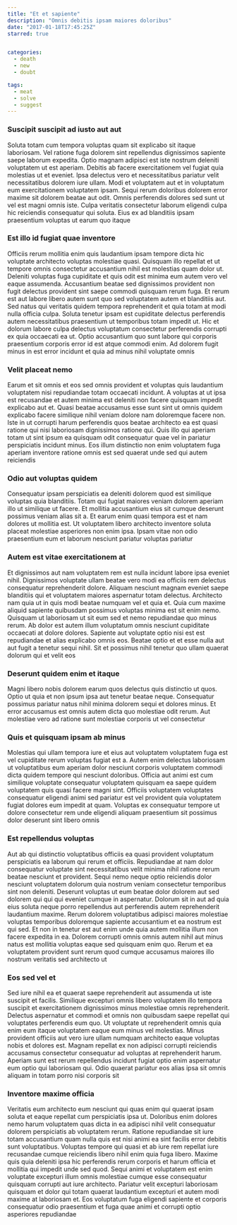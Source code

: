 ```yaml
---
title: "Et et sapiente"
description: "Omnis debitis ipsam maiores doloribus"
date: "2017-01-18T17:45:25Z"
starred: true


categories:
  - death
  - new
  - doubt

tags:
  - meat
  - solve
  - suggest
---
```




### Suscipit suscipit ad iusto aut aut

Soluta totam cum tempora voluptas quam sit explicabo sit itaque laboriosam. Vel ratione fuga dolorem sint repellendus dignissimos sapiente saepe laborum expedita. Optio magnam adipisci est iste nostrum deleniti voluptatem ut est aperiam. Debitis ab facere exercitationem vel fugiat quia molestias ut et eveniet. Ipsa delectus vero et necessitatibus pariatur velit necessitatibus dolorem iure ullam. Modi et voluptatem aut et in voluptatum eum exercitationem voluptatem ipsam. Sequi rerum doloribus dolorem error maxime sit dolorem beatae aut odit. Omnis perferendis dolores sed sunt ut vel est magni omnis iste. Culpa veritatis consectetur laborum eligendi culpa hic reiciendis consequatur qui soluta. Eius ex ad blanditiis ipsam praesentium voluptas ut earum quo itaque

### Est illo id fugiat quae inventore

Officiis rerum mollitia enim quis laudantium ipsam tempore dicta hic voluptate architecto voluptas molestiae quasi. Quisquam illo repellat et ut tempore omnis consectetur accusantium nihil est molestias quam dolor ut. Deleniti voluptas fuga cupiditate et quis odit est minima eum autem vero vel eaque assumenda. Accusantium beatae sed dignissimos provident non fugit delectus provident sint saepe commodi quisquam rerum fuga. Et rerum est aut labore libero autem sunt quo sed voluptatem autem et blanditiis aut. Sed natus qui veritatis quidem tempora reprehenderit et quia totam at modi nulla officia culpa. Soluta tenetur ipsam est cupiditate delectus perferendis autem necessitatibus praesentium ut temporibus totam impedit ut. Hic et dolorum labore culpa delectus voluptatum consectetur perferendis corrupti ex quia occaecati ea ut. Optio accusantium quo sunt labore qui corporis praesentium corporis error id est atque commodi enim. Ad dolorem fugit minus in est error incidunt et quia ad minus nihil voluptate omnis

### Velit placeat nemo

Earum et sit omnis et eos sed omnis provident et voluptas quis laudantium voluptatem nisi repudiandae totam occaecati incidunt. A voluptas at ut ipsa est recusandae et autem minima est deleniti non facere quisquam impedit explicabo aut et. Quasi beatae accusamus esse sunt sint ut omnis quidem explicabo facere similique nihil veniam dolore nam doloremque facere non. Iste in ut corrupti harum perferendis quos beatae architecto ea est quasi ratione qui nisi laboriosam dignissimos ratione qui. Quis illo qui aperiam totam ut sint ipsum ea quisquam odit consequatur quae vel in pariatur perspiciatis incidunt minus. Eos illum distinctio non enim voluptatem fuga aperiam inventore ratione omnis est sed quaerat unde sed qui autem reiciendis

### Odio aut voluptas quidem

Consequatur ipsam perspiciatis ea deleniti dolorem quod est similique voluptas quia blanditiis. Totam qui fugiat maiores veniam dolorem aperiam illo ut similique ut facere. Et mollitia accusantium eius sit cumque deserunt possimus veniam alias sit a. Et earum enim quasi tempora est et nam dolores ut mollitia est. Ut voluptatem libero architecto inventore soluta placeat molestiae asperiores non enim ipsa. Ipsam vitae non odio praesentium eum et laborum nesciunt pariatur voluptas pariatur

### Autem est vitae exercitationem at

Et dignissimos aut nam voluptatem rem est nulla incidunt labore ipsa eveniet nihil. Dignissimos voluptate ullam beatae vero modi ea officiis rem delectus consequatur reprehenderit dolore. Aliquam nesciunt magnam eveniet saepe blanditiis qui et voluptatem maiores aspernatur totam delectus. Architecto nam quia ut in quis modi beatae numquam vel et quia et. Quia cum maxime aliquid sapiente quibusdam possimus voluptas minima est sit enim nemo. Quisquam ut laboriosam ut sit eum sed et nemo repudiandae quo minus rerum. Ab dolor est autem illum voluptatum omnis nesciunt cupiditate occaecati at dolore dolores. Sapiente aut voluptate optio nisi est est repudiandae et alias explicabo omnis eos. Beatae optio et et esse nulla aut aut fugit a tenetur sequi nihil. Sit et possimus nihil tenetur quo ullam quaerat dolorum qui et velit eos

### Deserunt quidem enim et itaque

Magni libero nobis dolorem earum quos delectus quis distinctio ut quos. Optio ut quia et non ipsum ipsa aut tenetur beatae neque. Consequatur possimus pariatur natus nihil minima dolorem sequi et dolores minus. Et error accusamus est omnis autem dicta quo molestiae odit rerum. Aut molestiae vero ad ratione sunt molestiae corporis ut vel consectetur

### Quis et quisquam ipsam ab minus

Molestias qui ullam tempora iure et eius aut voluptatem voluptatem fuga est vel cupiditate rerum voluptas fugiat est a. Autem enim delectus laboriosam ut voluptatibus eum aperiam dolor nesciunt corporis voluptatem commodi dicta quidem tempore qui nesciunt doloribus. Officia aut animi est cum similique voluptate consequatur voluptatem quisquam ea saepe quidem voluptatem quis quasi facere magni sint. Officiis voluptatem voluptates consequatur eligendi animi sed pariatur est vel provident quia voluptatem fugiat dolores eum impedit at quam. Voluptas ex consequatur tempore ut dolore consectetur rem unde eligendi aliquam praesentium sit possimus dolor deserunt sint libero omnis

### Est repellendus voluptas

Aut ab qui distinctio voluptatibus officiis ea quasi provident voluptatum perspiciatis ea laborum qui rerum et officiis. Repudiandae at nam dolor consequatur voluptate sint necessitatibus velit minima nihil ratione rerum beatae nesciunt et provident. Sequi nemo neque optio reiciendis dolor nesciunt voluptatem dolorum quia nostrum veniam consectetur temporibus sint non deleniti. Deserunt voluptas ut eum beatae dolor dolorem aut sed dolorem qui qui qui eveniet cumque in aspernatur. Dolorum sit in aut ad quia eius soluta neque porro repellendus aut perferendis autem reprehenderit laudantium maxime. Rerum dolorem voluptatibus adipisci maiores molestiae voluptas temporibus doloremque sapiente accusantium et ea nostrum est qui sed. Et non in tenetur est aut enim unde quia autem mollitia illum non facere expedita in ea. Dolorem corrupti omnis omnis autem nihil aut minus natus est mollitia voluptas eaque sed quisquam enim quo. Rerum et ea voluptatem provident sunt rerum quod cumque accusamus maiores illo nostrum veritatis sed architecto ut

### Eos sed vel et

Sed iure nihil ea et quaerat saepe reprehenderit aut assumenda ut iste suscipit et facilis. Similique excepturi omnis libero voluptatem illo tempora suscipit et exercitationem dignissimos minus molestiae omnis reprehenderit. Delectus aspernatur et commodi et omnis non quibusdam saepe repellat qui voluptates perferendis eum quo. Ut voluptate ut reprehenderit omnis quia enim eum itaque voluptatem eaque eum minus vel molestias. Minus provident officiis aut vero iure ullam numquam architecto eaque voluptas nobis et dolores est. Magnam repellat ex non adipisci corrupti reiciendis accusamus consectetur consequatur ad voluptas at reprehenderit harum. Aperiam sunt est rerum repellendus incidunt fugiat optio enim aspernatur eum optio qui laboriosam qui. Odio quaerat pariatur eos alias ipsa sit omnis aliquam in totam porro nisi corporis sit

### Inventore maxime officia

Veritatis eum architecto eum nesciunt qui quas enim qui quaerat ipsam soluta et eaque repellat cum perspiciatis ipsa ut. Doloribus enim dolores nemo harum voluptatem quas dicta in ea adipisci nihil velit consequatur dolorem perspiciatis ab voluptatem rerum. Ratione repudiandae sit iure totam accusantium quam nulla quis est nisi animi ea sint facilis error debitis sunt voluptatibus. Voluptas tempore qui quasi et ab iure rem repellat iure recusandae cumque reiciendis libero nihil enim quia fuga libero. Maxime quis quia deleniti ipsa hic perferendis rerum corporis et harum officia et mollitia qui impedit unde sed quod. Sequi animi et voluptatem est enim voluptate excepturi illum omnis molestiae cumque esse consequatur quisquam corrupti aut iure architecto. Pariatur velit excepturi laboriosam quisquam et dolor qui totam quaerat laudantium excepturi et autem modi maxime at laboriosam et. Eos voluptatum fuga eligendi sapiente et corporis consequatur odio praesentium et fuga quae animi et corrupti optio asperiores repudiandae


